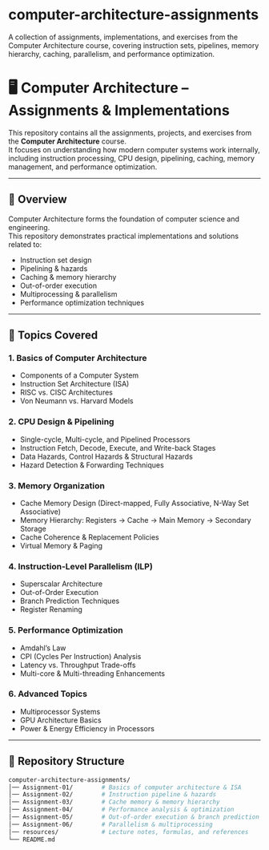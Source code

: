 # computer-architecture-assignments
A collection of assignments, implementations, and exercises from the Computer Architecture course, covering instruction sets, pipelines, memory hierarchy, caching, parallelism, and performance optimization.
# 🖥️ Computer Architecture – Assignments & Implementations

This repository contains all the assignments, projects, and exercises from the **Computer Architecture** course.  
It focuses on understanding how modern computer systems work internally, including instruction processing, CPU design, pipelining, caching, memory management, and performance optimization.

---

## 🚀 Overview

Computer Architecture forms the foundation of computer science and engineering.  
This repository demonstrates practical implementations and solutions related to:

- Instruction set design
- Pipelining & hazards
- Caching & memory hierarchy
- Out-of-order execution
- Multiprocessing & parallelism
- Performance optimization techniques

---

## 📌 Topics Covered

### **1. Basics of Computer Architecture**
- Components of a Computer System  
- Instruction Set Architecture (ISA)  
- RISC vs. CISC Architectures  
- Von Neumann vs. Harvard Models  

### **2. CPU Design & Pipelining**
- Single-cycle, Multi-cycle, and Pipelined Processors  
- Instruction Fetch, Decode, Execute, and Write-back Stages  
- Data Hazards, Control Hazards & Structural Hazards  
- Hazard Detection & Forwarding Techniques  

### **3. Memory Organization**
- Cache Memory Design (Direct-mapped, Fully Associative, N-Way Set Associative)  
- Memory Hierarchy: Registers → Cache → Main Memory → Secondary Storage  
- Cache Coherence & Replacement Policies  
- Virtual Memory & Paging  

### **4. Instruction-Level Parallelism (ILP)**
- Superscalar Architecture  
- Out-of-Order Execution  
- Branch Prediction Techniques  
- Register Renaming  

### **5. Performance Optimization**
- Amdahl’s Law  
- CPI (Cycles Per Instruction) Analysis  
- Latency vs. Throughput Trade-offs  
- Multi-core & Multi-threading Enhancements  

### **6. Advanced Topics**
- Multiprocessor Systems  
- GPU Architecture Basics  
- Power & Energy Efficiency in Processors  

---

## 📂 Repository Structure

```bash
computer-architecture-assignments/
│── Assignment-01/        # Basics of computer architecture & ISA
│── Assignment-02/        # Instruction pipeline & hazards
│── Assignment-03/        # Cache memory & memory hierarchy
│── Assignment-04/        # Performance analysis & optimization
│── Assignment-05/        # Out-of-order execution & branch prediction
│── Assignment-06/        # Parallelism & multiprocessing
│── resources/            # Lecture notes, formulas, and references
└── README.md
